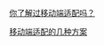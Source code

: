 [你了解过移动端适配吗？](https://zhuanlan.zhihu.com/p/114234234)

[移动端适配的几种方案](https://zhuanlan.zhihu.com/p/80692165)